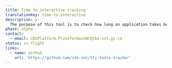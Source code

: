 ```yaml
---
title: Time to interactive tracking
translationKey: time-to-interactive
description: >-
  The purpose of this tool is to check how long an application takes before it can be interacted with. Another definition would be the time it takes to completely load.
phase: alpha
contact:
  - email: CDSPlatform.PlateformesSNC@tbs-sct.gc.ca
status: in-flight
links:
  - name: GitHub
    url: 'https://github.com/cds-snc/tti-tools-tracker'
---
```


